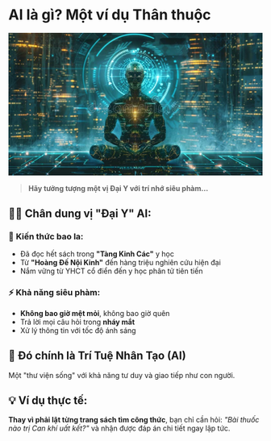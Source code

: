 # AI là gì? Một ví dụ Thân thuộc

![Meditating AI](../../images/chapter-1/1.2-meditating-ai.jpg)

> **Hãy tưởng tượng một vị Đại Y với trí nhớ siêu phàm...**

## 🧙‍♂️ **Chân dung vị "Đại Y" AI:**

### 📖 **Kiến thức bao la:**
- Đã đọc hết sách trong **"Tàng Kinh Các"** y học
- Từ **"Hoàng Đế Nội Kinh"** đến hàng triệu nghiên cứu hiện đại
- Nắm vững từ YHCT cổ điển đến y học phân tử tiên tiến

### ⚡ **Khả năng siêu phàm:**
- **Không bao giờ mệt mỏi**, không bao giờ quên
- Trả lời mọi câu hỏi trong **nháy mắt**
- Xử lý thông tin với tốc độ ánh sáng

## 🎯 **Đó chính là Trí Tuệ Nhân Tạo (AI)**
Một "thư viện sống" với khả năng tư duy và giao tiếp như con người.

## 💡 **Ví dụ thực tế:**
**Thay vì phải lật từng trang sách tìm công thức**, bạn chỉ cần hỏi: *"Bài thuốc nào trị Can khí uất kết?"* và nhận được đáp án chi tiết ngay lập tức.